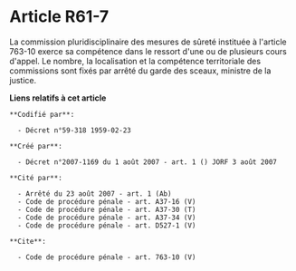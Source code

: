 # Article R61-7

La commission pluridisciplinaire des mesures de sûreté instituée à l'article 763-10 exerce sa compétence dans le ressort
d'une ou de plusieurs cours d'appel. Le nombre, la localisation et la compétence territoriale des commissions sont fixés par
arrêté du garde des sceaux, ministre de la justice.

**Liens relatifs à cet article**

	**Codifié par**:

	  - Décret n°59-318 1959-02-23

	**Créé par**:

	  - Décret n°2007-1169 du 1 août 2007 - art. 1 () JORF 3 août 2007

	**Cité par**:

	  - Arrêté du 23 août 2007 - art. 1 (Ab)
	  - Code de procédure pénale - art. A37-16 (V)
	  - Code de procédure pénale - art. A37-30 (T)
	  - Code de procédure pénale - art. A37-34 (V)
	  - Code de procédure pénale - art. D527-1 (V)

	**Cite**:

	  - Code de procédure pénale - art. 763-10 (V)
